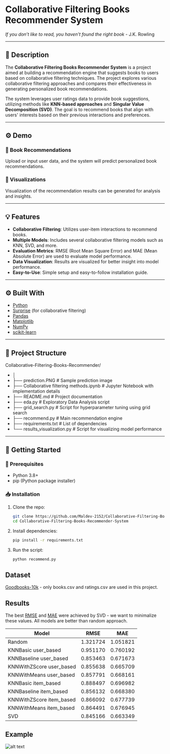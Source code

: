 # Collaborative Filtering Books Recommender System

<p align="center">

*If you don’t like to read, you haven’t found the right book* - J.K. Rowling

</p>

---

## 📌 Description

The **Collaborative Filtering Books Recommender System** is a project aimed at building a recommendation engine that suggests books to users based on collaborative filtering techniques. The project explores various collaborative filtering approaches and compares their effectiveness in generating personalized book recommendations.

The system leverages user ratings data to provide book suggestions, utilizing methods like **KNN-based approaches** and **Singular Value Decomposition (SVD)**. The goal is to recommend books that align with users' interests based on their previous interactions and preferences.

---

## ⚙️ Demo

### 🔹 Book Recommendations  
Upload or input user data, and the system will predict personalized book recommendations.  

### 🔹 Visualizations  
Visualization of the recommendation results can be generated for analysis and insights.

---

## 💡 Features

- **Collaborative Filtering**: Utilizes user-item interactions to recommend books.
- **Multiple Models**: Includes several collaborative filtering models such as KNN, SVD, and more.
- **Evaluation Metrics**: RMSE (Root Mean Square Error) and MAE (Mean Absolute Error) are used to evaluate model performance.
- **Data Visualization**: Results are visualized for better insight into model performance.
- **Easy-to-Use**: Simple setup and easy-to-follow installation guide.

---

## ⚙️ Built With

- [Python](https://www.python.org/)
- [Surprise](http://surpriselib.com/) (for collaborative filtering)
- [Pandas](https://pandas.pydata.org/)
- [Matplotlib](https://matplotlib.org/)
- [NumPy](https://numpy.org/)
- [scikit-learn](https://scikit-learn.org/)

---

## 📂 Project Structure

Collaborative-Filtering-Books-Recommender/
- │
- ├── prediction.PNG            # Sample prediction image
- ├── Collaborative filtering methods.ipynb  # Jupyter Notebook with implementation details
- ├── README.md                 # Project documentation
- ├── eda.py                    # Exploratory Data Analysis script
- ├── grid_search.py            # Script for hyperparameter tuning using grid search
- ├── recommend.py              # Main recommendation engine
- ├── requirements.txt          # List of dependencies
- └── results_visualization.py  # Script for visualizing model performance


---

## 🚀 Getting Started

### 🔧 Prerequisites

- Python 3.8+
- pip (Python package installer)

### 📥 Installation

1. Clone the repo:
   ```bash
   git clone https://github.com/Maldev-2152/Collaborative-Filtering-Books-Recommender-System.git
   cd Collaborative-Filtering-Books-Recommender-System

2. Install dependencies:
   ```bash
   pip install -r requirements.txt

3. Run the script:
   ```bash
   python recommend.py


## Dataset

[Goodbooks-10k](https://github.com/zygmuntz/goodbooks-10k) - only books.csv and ratings.csv are used in this project.

## Results

The best [RMSE](https://en.wikipedia.org/wiki/Root-mean-square_deviation) and [MAE](https://en.wikipedia.org/wiki/Mean_absolute_error) were achieved by SVD - we want to minimalize these values. All models are better than random approach.

| Model | RMSE | MAE |
| --- | --- | --- |
| Random   |	1.321724 |	1.051821 |
| KNNBasic user_based	| 0.951170 |	0.760192 |
| KNNBaseline user_based |	0.853463 |	0.671673 |
|	KNNWithZScore user_based |	0.855638 |	0.665709 |
|	KNNWithMeans user_based |	0.857791 |	0.668161 |
|	KNNBasic item_based |	0.888497 |	0.696982 |
|	KNNBaseline item_based |	0.856132 |	0.668380 |
|	KNNWithZScore item_based |	0.866092 |	0.677739 |
|	KNNWithMeans item_based |	0.864491 |	0.676945 |
|	SVD |	0.845166 |	0.663349 |

## Example

![alt text](prediction.PNG)
